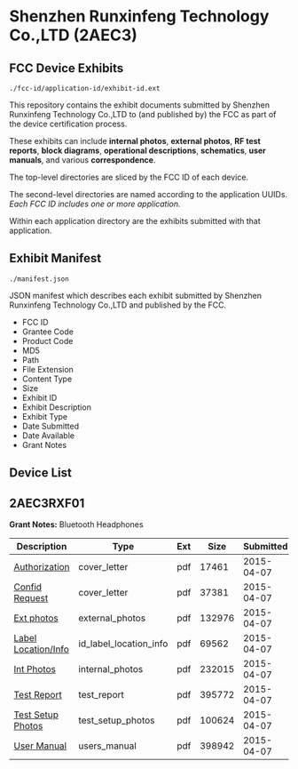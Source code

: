 # Shenzhen Runxinfeng Technology Co.,LTD (2AEC3)
## FCC Device Exhibits

```
./fcc-id/application-id/exhibit-id.ext
```

This repository contains the exhibit documents submitted by Shenzhen Runxinfeng Technology Co.,LTD to (and published by) the FCC as part of the device certification process.

These exhibits can include **internal photos**, **external photos**, **RF test reports**, **block diagrams**, **operational descriptions**, **schematics**, **user manuals**, and various **correspondence**.

The top-level directories are sliced by the FCC ID of each device.

The second-level directories are named according to the application UUIDs. *Each FCC ID includes one or more application.*

Within each application directory are the exhibits submitted with that application. 

## Exhibit Manifest

```
./manifest.json
```

JSON manifest which describes each exhibit submitted by Shenzhen Runxinfeng Technology Co.,LTD and published by the FCC.

- FCC ID
- Grantee Code
- Product Code
- MD5
- Path
- File Extension
- Content Type
- Size
- Exhibit ID
- Exhibit Description
- Exhibit Type
- Date Submitted
- Date Available
- Grant Notes

## Device List
## 2AEC3RXF01
**Grant Notes:** Bluetooth Headphones

| Description | Type | Ext | Size | Submitted | Available |
| ----------- | ---- | --- | ---- | --------- | --------- |
| [Authorization](2AEC3RXF01/0220efeae1fc2164797095ac23e7cc58/2577279.pdf) | cover_letter | pdf | 17461 | 2015-04-07 | 2015-04-07 |
| [Confid Request](2AEC3RXF01/0220efeae1fc2164797095ac23e7cc58/2577280.pdf) | cover_letter | pdf | 37381 | 2015-04-07 | 2015-04-07 |
| [Ext photos](2AEC3RXF01/0220efeae1fc2164797095ac23e7cc58/2577281.pdf) | external_photos | pdf | 132976 | 2015-04-07 | 2015-04-07 |
| [Label Location/Info](2AEC3RXF01/0220efeae1fc2164797095ac23e7cc58/2577283.pdf) | id_label_location_info | pdf | 69562 | 2015-04-07 | 2015-04-07 |
| [Int Photos](2AEC3RXF01/0220efeae1fc2164797095ac23e7cc58/2577282.pdf) | internal_photos | pdf | 232015 | 2015-04-07 | 2015-04-07 |
| [Test Report](2AEC3RXF01/0220efeae1fc2164797095ac23e7cc58/2577286.pdf) | test_report | pdf | 395772 | 2015-04-07 | 2015-04-07 |
| [Test Setup Photos](2AEC3RXF01/0220efeae1fc2164797095ac23e7cc58/2577284.pdf) | test_setup_photos | pdf | 100624 | 2015-04-07 | 2015-04-07 |
| [User Manual](2AEC3RXF01/0220efeae1fc2164797095ac23e7cc58/2577285.pdf) | users_manual | pdf | 398942 | 2015-04-07 | 2015-04-07 |
